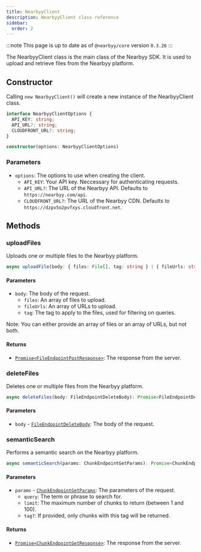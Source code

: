 ```yaml
---
title: NearbyyClient
description: NearbyyClient class reference
sidebar:
  order: 2
---
```


:::note
This page is up to date as of `@nearbyy/core` version `0.3.26`
:::

The NearbyyClient class is the main class of the Nearbyy SDK. It is used to upload and retrieve files from the Nearbyy platform.

## Constructor

Calling `new NearbyyClient()` will create a new instance of the NearbyyClient class.

```typescript title="NearbyyClient.ts"
interface NearbyyClientOptions {
  API_KEY: string;
  API_URL?: string;
  CLOUDFRONT_URL?: string;
}

constructor(options: NearbyyClientOptions)
```

### Parameters

- `options`: The options to use when creating the client.
  - `API_KEY`: Your API key. Neccessary for authenticating requests.
  - `API_URL?`: The URL of the Nearbyy API. Defaults to `https://nearbyy.com/api`.
  - `CLOUDFRONT_URL?`: The URL of the Nearbyy CDN. Defaults to `https://dzpv5o2pvfxys.cloudfront.net`.

## Methods

### uploadFiles

Uploads one or multiple files to the Nearbyy platform.

```typescript title="uploadFile.ts"
async uploadFile(body: { files: File[], tag: string } | { fileUrls: string[], tag: string }): Promise<FileEndpointPostResponse>
```

#### Parameters

- `body`: The body of the request.
  - `files`: An array of files to upload.
  - `fileUrls`: An array of URLs to upload.
  - `tag`: The tag to apply to the files, used for filtering on queries.

Note: You can either provide an array of files or an array of URLs, but not both.

#### Returns

- [`Promise<FileEndpointPostResponse>`](../../api-reference/types#fileendpointpostresponse): The response from the server.

### deleteFiles

Deletes one or multiple files from the Nearbyy platform.

```typescript title="deleteFiles.ts"
async deleteFiles(body: FileEndpointDeleteBody): Promise<FileEndpointDeleteResponse>
```

#### Parameters

- `body` - [`FileEndpointDeleteBody`](../../api-reference/types#fileendpointdeletebody): The body of the request.

### semanticSearch

Performs a semantic search on the Nearbyy platform.

```typescript title="queryDatabase.ts"
async semanticSearch(params: ChunkEndpointGetParams): Promise<ChunkEndpointGetResponse>
```

#### Parameters

- `params` - [`ChunkEndpointGetParams`](../../api-reference/types#chunkendpointgetparams): The parameters of the request.
  - `query`: The term or phrase to search for.
  - `limit`: The maximum number of chunks to return (between 1 and 100).
  - `tag?`: If provided, only chunks with this tag will be returned.

#### Returns

- [`Promise<ChunkEndpointGetResponse>`](../../api-reference/types#chunkendpointgetresponse): The response from the server.
